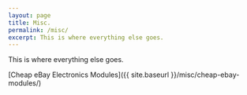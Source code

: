 ```yaml
---
layout: page
title: Misc.
permalink: /misc/
excerpt: This is where everything else goes.
---
```


This is where everything else goes.

[Cheap eBay Electronics Modules]({{ site.baseurl }}/misc/cheap-ebay-modules/)

